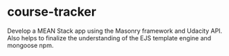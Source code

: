 # course-tracker
Develop a MEAN Stack app using the Masonry framework and Udacity API. Also helps to finalize the understanding of the EJS template engine and mongoose npm. 
